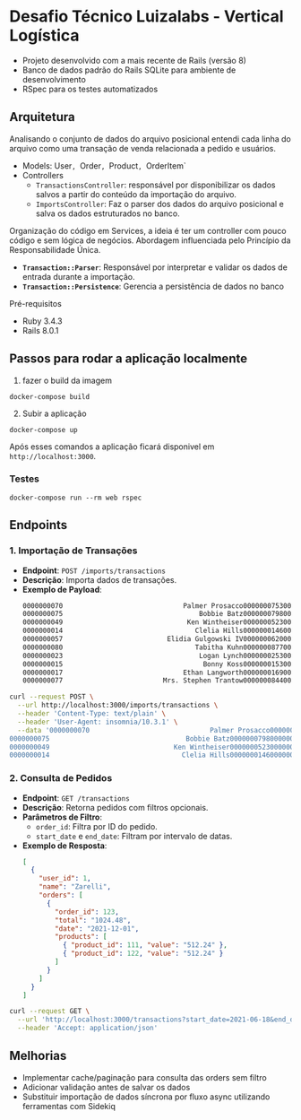 # Desafio Técnico Luizalabs - Vertical Logística

- Projeto desenvolvido com a mais recente de Rails (versão 8)
- Banco de dados padrão do Rails SQLite para ambiente de desenvolvimento
- RSpec para os testes automatizados

## Arquitetura

Analisando o conjunto de dados do arquivo posicional entendi cada linha do arquivo como uma transação de venda relacionada a
pedido e usuários.

- Models: User`, `Order`, `Product`, `OrderItem`
- Controllers
  - `TransactionsController`: responsável por disponibilizar os dados salvos a partir do conteúdo da importação do arquivo.
  - `ImportsController`: Faz o parser dos dados do arquivo posicional e salva os dados estruturados no banco.

Organização do código em Services, a ideia é ter um controller com pouco código e sem lógica de negócios. Abordagem
influenciada pelo Princípio da Responsabilidade Única.

- **`Transaction::Parser`**: Responsável por interpretar e validar os dados de entrada durante a importação.
- **`Transaction::Persistence`**: Gerencia a persistência de dados no banco

Pré-requisitos

- Ruby 3.4.3
- Rails 8.0.1

## Passos para rodar a aplicação localmente

1. fazer o build da imagem

```
docker-compose build
```

2. Subir a aplicação

```
docker-compose up
```

Após esses comandos a aplicação ficará disponivel em `http://localhost:3000`.

### Testes

```
docker-compose run --rm web rspec
```

## Endpoints

### **1. Importação de Transações**
- **Endpoint**: `POST /imports/transactions`
- **Descrição**: Importa dados de transações.
- **Exemplo de Payload**:
  ```txt
  0000000070                              Palmer Prosacco00000007530000000003     1836.7420210308
  0000000075                                  Bobbie Batz00000007980000000002     1578.5720211116
  0000000049                               Ken Wintheiser00000005230000000003      586.7420210903
  0000000014                                 Clelia Hills00000001460000000001      673.4920211125
  0000000057                          Elidia Gulgowski IV00000006200000000000     1417.2520210919
  0000000080                                 Tabitha Kuhn00000008770000000003      817.1320210612
  0000000023                                  Logan Lynch00000002530000000002      322.1220210523
  0000000015                                   Bonny Koss00000001530000000004        80.820210701
  0000000017                              Ethan Langworth00000001690000000000      865.1820210409
  0000000077                         Mrs. Stephen Trantow00000008440000000005     1288.7720211127
  ```

```bash
curl --request POST \
  --url http://localhost:3000/imports/transactions \
  --header 'Content-Type: text/plain' \
  --header 'User-Agent: insomnia/10.3.1' \
  --data '0000000070                              Palmer Prosacco00000007530000000003     1836.7420210308
0000000075                                  Bobbie Batz00000007980000000002     1578.5720211116
0000000049                               Ken Wintheiser00000005230000000003      586.7420210903
0000000014                                 Clelia Hills00000001460000000001      673.4920211125'
```

### **2. Consulta de Pedidos**
- **Endpoint**: `GET /transactions`
- **Descrição**: Retorna pedidos com filtros opcionais.
- **Parâmetros de Filtro**:
  - `order_id`: Filtra por ID do pedido.
  - `start_date` e `end_date`: Filtram por intervalo de datas.
- **Exemplo de Resposta**:
  ```json
  [
    {
      "user_id": 1,
      "name": "Zarelli",
      "orders": [
        {
          "order_id": 123,
          "total": "1024.48",
          "date": "2021-12-01",
          "products": [
            { "product_id": 111, "value": "512.24" },
            { "product_id": 122, "value": "512.24" }
          ]
        }
      ]
    }
  ]
  ```

```bash
curl --request GET \
  --url 'http://localhost:3000/transactions?start_date=2021-06-18&end_date=2021-10-07' \
  --header 'Accept: application/json'
```

## Melhorias

- Implementar cache/paginação para consulta das orders sem filtro
- Adicionar validação antes de salvar os dados
- Substituir importação de dados síncrona por fluxo async utilizando ferramentas com Sidekiq
